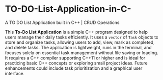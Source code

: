 # TO-DO-List-Application-in-C-
A TO DO List Application built in C++ | CRUD Operations 

This **To-Do List Application** is a simple C++ program designed to help users manage their daily tasks efficiently. It uses a `vector` of `Task` objects to store and organize tasks, allowing users to add, view, mark as completed, and delete tasks. The application is lightweight, runs in the terminal, and focuses solely on essential task management without file saving or loading. It requires a C++ compiler supporting C++11 or higher and is ideal for practicing basic C++ concepts or exploring small project ideas. Future enhancements could include task prioritization and a graphical user interface.
